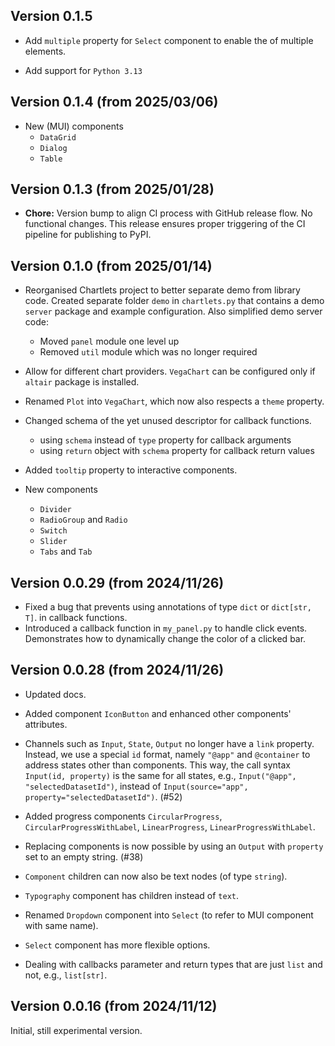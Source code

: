## Version 0.1.5

* Add `multiple` property for `Select` component to enable the
  of multiple elements.

* Add support for `Python 3.13`


## Version 0.1.4 (from 2025/03/06)

* New (MUI) components
  - `DataGrid`
  - `Dialog`
  - `Table`


## Version 0.1.3 (from 2025/01/28)

* **Chore:** Version bump to align CI process with GitHub release flow. 
  No functional changes. This release ensures proper triggering of the CI 
  pipeline for publishing to PyPI.


## Version 0.1.0 (from 2025/01/14)

* Reorganised Chartlets project to better separate demo from library code. 
  Created separate folder `demo` in `chartlets.py` that contains 
  a demo `server` package and example configuration.
  Also simplified demo server code:
  - Moved `panel` module one level up
  - Removed `util` module which was no longer required 

* Allow for different chart providers. `VegaChart` can be configured only if 
  `altair` package is installed.
  
* Renamed `Plot` into `VegaChart`, which now also respects a `theme` property. 

* Changed schema of the yet unused descriptor for callback functions.
  - using `schema` instead of `type` property for callback arguments
  - using `return` object with `schema` property for callback return values

* Added `tooltip` property to interactive components.

* New components
  - `Divider`
  - `RadioGroup` and `Radio`
  - `Switch`
  - `Slider`
  - `Tabs` and `Tab`
 

## Version 0.0.29 (from 2024/11/26)

* Fixed a bug that prevents using annotations of type `dict` or `dict[str, T]`.
  in callback functions.
* Introduced a callback function in `my_panel.py` to handle click events. 
  Demonstrates how to dynamically change the color of a clicked bar.


## Version 0.0.28 (from 2024/11/26)

* Updated docs.

* Added component `IconButton` and enhanced other components' attributes.

* Channels such as `Input`, `State`, `Output` no longer have a `link` property. 
  Instead, we use a special `id` format, namely `"@app"` and `@container` 
  to address states other than components. 
  This way, the call syntax `Input(id, property)` is the same for all states, 
  e.g., `Input("@app", "selectedDatasetId")`, instead of 
  `Input(source="app", property="selectedDatasetId")`. (#52)

* Added progress components `CircularProgress`, `CircularProgressWithLabel`, 
  `LinearProgress`, `LinearProgressWithLabel`.

* Replacing components is now possible by using an 
  `Output` with `property` set to an empty string. (#38)

* `Component` children can now also be text nodes (of type `string`).

* `Typography` component has children instead of `text`.

* Renamed `Dropdown` component into `Select`
  (to refer to MUI component with same name).

* `Select` component has more flexible options.

* Dealing with callbacks parameter and return types 
  that are just `list` and not, e.g., `list[str]`.
 
## Version 0.0.16 (from 2024/11/12)

Initial, still experimental version. 
